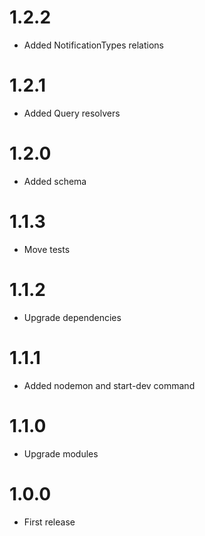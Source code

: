 1.2.2
===============================
- Added NotificationTypes relations

1.2.1
===============================
- Added Query resolvers

1.2.0
===============================
- Added schema

1.1.3
===============================
- Move tests

1.1.2
===============================
- Upgrade dependencies

1.1.1
===============================
- Added nodemon and start-dev command

1.1.0
===============================
- Upgrade modules

1.0.0
===============================
- First release

